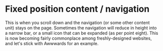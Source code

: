 Fixed position content / navigation
===================================

This is when you scroll down and the navigation (or some other content unit) stays on the page. Sometimes the navigation will reduce in height into a narrow bar, or a small icon that can be expanded (as per point eight). This is now becoming fairly commonplace among freshly-designed websites, and let's stick with Awwwards for an example.


